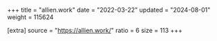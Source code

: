 +++
title = "allien.work"
date = "2022-03-22"
updated = "2024-08-01"
weight = 115624

[extra]
source = "https://allien.work/"
ratio = 6
size = 113
+++
